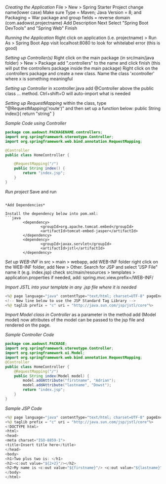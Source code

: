 *Creating the Application*
File > New > Spring Starter Project
change name(lower case)
Make sure Type = Maven; Java Version = 8; and Packaging = War
package and group fields = reverse domain (com.aadowst.projectname)
Add Description
Next
Select "Spring Boot DevTools" and "Spring Web"
Finish

*Running the Application*
Right click on application (i.e. projectname) > Run As > Spring Boot App
visit localhost:8080 to look for whitelabel error (this is good)

*Setting up Controller(s)*
Right click on the main package (in src/main/java folder) > New > Package
add ".controllers" to the name and click finish (this will put the controllers package inside the main package)
Right click on the .controllers package and create a new class. Name the class 'xcontroller' where x is something meaningful

<!-- *Setting up RestController*
in xcontroller.java add @RestController above the public class ... method.
Ctrl+shift+O will auto-import what is needed -->

*Setting up Controller*
in xcontroller.java add @Controller above the public class ... method.
Ctrl+shift+O will auto-import what is needed

*Setting up RequestMapping*
within the class, type "@RequestMapping('route')" and then set up a function below:
public String index(){
    return "string"
}

<!-- _Sample Code for using RestController_
```java
package com.aadowst.helloworld.controllers;

import org.springframework.web.bind.annotation.RequestMapping;
import org.springframework.web.bind.annotation.RestController;

@Controller
public class HomeController {
	@RequestMapping("/")
	public String index() {
		return "hello there";
	}
}
``` -->

_Sample Code using Controller_
```java
package com.aadowst.PACKAGENAME.controllers;
import org.springframework.stereotype.Controller;
import org.springframework.web.bind.annotation.RequestMapping;

@Controller
public class HomeController {

	@RequestMapping("/")
	public String index() {
		return "index.jsp";
	}
}
```

*Run project*
Save and run

<!-- *Settin up Path Variables*
in the RequestMapping, you can include variables in the route
the variables are then passed in to the method as paramenters
The variables can also be in the return string

_Sample Code_
```java
import org.springframework.web.bind.annotation.PathVariable;
import org.springframework.web.bind.annotation.RequestMapping;
import org.springframework.web.bind.annotation.RestController;
@RestController
public class HomeController {
    @RequestMapping("/m/{track}/{module}/{lesson}")
    public String showLesson(@PathVariable("track") String track, @PathVariable("module") String module, @PathVariable("lesson") String lesson){
    	return "Track: " + track + ", Module: " + module + ", Lesson: " + lesson;
    }
} -->
```

*Add Dependencies*

Install the dependency below into pom.xml:
```java
    	<dependency>
                <groupId>org.apache.tomcat.embed</groupId>
                <artifactId>tomcat-embed-jasper</artifactId>
        </dependency>
		<dependency>
                <groupId>javax.servlet</groupId>
                <artifactId>jstl</artifactId>
        </dependency>
```
*Set up WEB-INF*
in src > main > webapp, add WEB-INF folder
right click on the WEB-INF folder, add New > Other. Search for JSP and select "JSP File"
name it (e.g. index.jsp)
check src/main/resources > templates > application.properties
if needed, add: spring.mvc.view.prefix=/WEB-INF/


*Import JSTL into your template in any .jsp file where it is needed*
```java
<%@ page language="java" contentType="text/html; charset=UTF-8" pageEncoding="UTF-8"%>
<!-- New line below to use the JSP Standard Tag Library -->
<%@ taglib prefix = "c" uri = "http://java.sun.com/jsp/jstl/core"%>
```

*Import Model class in Controller*
as a parameter in the method add (Model model)
now attributes of the model can be passed to the jsp file and rendered on the page.

_Sample Controller Code_
```java
package com.aadowst.PACKAGE;
import org.springframework.stereotype.Controller;
import org.springframework.ui.Model;
import org.springframework.web.bind.annotation.RequestMapping;
@Controller
public class HomeController {
	@RequestMapping("/")
	public String index(Model model) {
		model.addAttribute("firstname", "Adrian");
		model.addAttribute("lastname", "Dowst");
		return "index.jsp";
	}
}
```

_Sample JSP Code_
```java
<%@ page language="java" contentType="text/html; charset=UTF-8" pageEncoding="UTF-8"%>
<%@ taglib prefix = "c" uri = "http://java.sun.com/jsp/jstl/core"%>
<!DOCTYPE html>
<html>
<head>
<meta charset="ISO-8859-1">
<title>Insert title here</title>
</head>
<body>
<h1>Two plus two is: </h1>
<h2><c:out value="${2+2}"/></h2>
<h2>My name is <c:out value="${firstname}"/> <c:out value="${lastname}"/></h2>
</body>
</html>
```